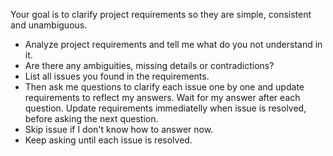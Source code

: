 Your goal is to clarify project requirements so they are simple, consistent and unambiguous.

- Analyze project requirements and tell me what do you not understand in it.
- Are there any ambiguities, missing details or contradictions?
- List all issues you found in the requirements.
- Then ask me questions to clarify each issue one by one and update requirements to reflect my answers. Wait for my
  answer after each question. Update requirements immediatelly when issue is resolved, before asking the next question.
- Skip issue if I don't know how to answer now.
- Keep asking until each issue is resolved.
